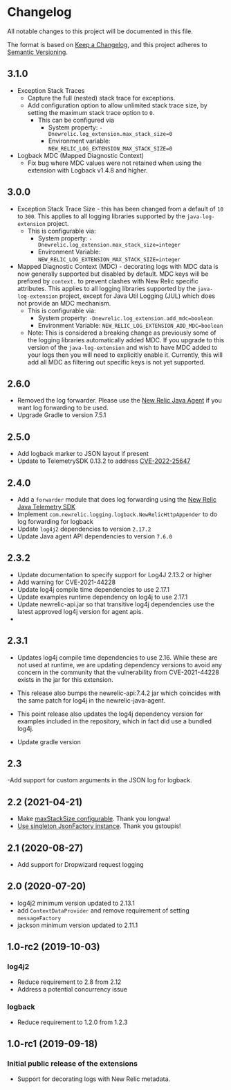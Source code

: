 # Changelog
All notable changes to this project will be documented in this file.

The format is based on [Keep a Changelog](https://keepachangelog.com/en/1.0.0/),
and this project adheres to [Semantic Versioning](https://semver.org/spec/v2.0.0.html).

## 3.1.0
* Exception Stack Traces
  * Capture the full (nested) stack trace for exceptions.  
  * Add configuration option to allow unlimited stack trace size, by setting the maximum stack trace option to `0`.
    * This can be configured via
      * System property: `-Dnewrelic.log_extension.max_stack_size=0`
      * Environment variable: `NEW_RELIC_LOG_EXTENSION_MAX_STACK_SIZE=0`
* Logback MDC (Mapped Diagnostic Context)
  * Fix bug where MDC values were not retained when using the extension with Logback v1.4.8 and higher.  

## 3.0.0
* Exception Stack Trace Size - this has been changed from a default of `10` to `300`. This applies to all logging libraries supported by the `java-log-extension` project.
    * This is configurable via:
      * System property: `-Dnewrelic.log_extension.max_stack_size=integer`
      * Environment Variable: `NEW_RELIC_LOG_EXTENSION_MAX_STACK_SIZE=integer`
* Mapped Diagnostic Context (MDC) - decorating logs with MDC data is now generally supported but disabled by default. MDC keys will be prefixed by `context.` to prevent clashes with New Relic specific attributes. This applies to all logging libraries supported by the `java-log-extension` project, except for Java Util Logging (JUL) which does not provide an MDC mechanism. 
  * This is configurable via:
      * System property: `-Dnewrelic.log_extension.add_mdc=boolean`
      * Environment Variable: `NEW_RELIC_LOG_EXTENSION_ADD_MDC=boolean`
  * Note: This is considered a breaking change as previously some of the logging libraries automatically added MDC. If you upgrade to this version of the `java-log-extension` and wish to have MDC added to your logs then you will need to explicitly enable it. Currently, this will add all MDC as filtering out specific keys is not yet supported.

## 2.6.0
* Removed the log forwarder. Please use the [New Relic Java Agent](https://github.com/newrelic/newrelic-java-agent) if you want log forwarding to be used.
* Upgrade Gradle to version 7.5.1

## 2.5.0
* Add logback marker to JSON layout if present
* Update to TelemetrySDK 0.13.2 to address [CVE-2022-25647](https://github.com/advisories/GHSA-4jrv-ppp4-jm57)

## 2.4.0
- Add a `forwarder` module that does log forwarding using the [New Relic Java Telemetry SDK](https://github.com/newrelic/newrelic-telemetry-sdk-java)
- Implement `com.newrelic.logging.logback.NewRelicHttpAppender` to do log forwarding for logback
- Update `log4j2` dependencies to version `2.17.2`
- Update Java agent API dependencies to version `7.6.0`

## 2.3.2
- Update documentation to specify support for Log4J 2.13.2 or higher
- Add warning for CVE-2021-44228
- Update log4j compile time dependencies to use 2.17.1
- Update examples runtime dependency on log4j to use 2.17.1
- Update newrelic-api.jar so that transitive log4j dependencies use the latest approved log4j version for agent apis.
- 
## 2.3.1
- Updates log4j compile time dependencies to use 2.16. While these are not used at runtime, we are updating dependency versions to avoid any concern in the community that the vulnerability from CVE-2021-44228 exists in the jar for this extension.

- This release also bumps the newrelic-api:7.4.2 jar which coincides with the same patch for log4j in the newrelic-java-agent.

- This point release also updates the log4j dependency version for examples included in the repository, which in fact did use a bundled log4j.

- Update gradle version

## 2.3
-Add support for custom arguments in the JSON log for logback.


## 2.2 (2021-04-21)
- Make [maxStackSize configurable](https://github.com/newrelic/java-log-extensions/pull/30). Thank you longwa!
- [Use singleton JsonFactory instance](https://github.com/newrelic/java-log-extensions/pull/32). Thank you gstoupis!

## 2.1 (2020-08-27)
- Add support for Dropwizard request logging

## 2.0 (2020-07-20)
- log4j2 minimum version updated to 2.13.1
- add `ContextDataProvider` and remove requirement of setting `messageFactory`
- jackson minimum version updated to 2.11.1

## 1.0-rc2 (2019-10-03)
### log4j2
- Reduce requirement to 2.8 from 2.12
- Address a potential concurrency issue

### logback
- Reduce requirement to 1.2.0 from 1.2.3

## 1.0-rc1  (2019-09-18)
### Initial public release of the extensions
- Support for decorating logs with New Relic metadata.
